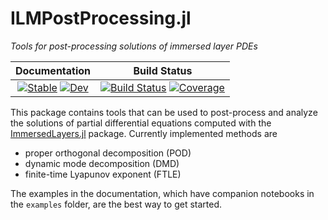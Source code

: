# ILMPostProcessing.jl
_Tools for post-processing solutions of immersed layer PDEs_

| Documentation | Build Status |
|:---:|:---:|
| [![Stable](https://img.shields.io/badge/docs-stable-blue.svg)](https://JuliaIBPM.github.io/ILMPostProcessing.jl/stable) [![Dev](https://img.shields.io/badge/docs-dev-blue.svg)](https://JuliaIBPM.github.io/ILMPostProcessing.jl/dev) | [![Build Status](https://github.com/JuliaIBPM/ILMPostProcessing.jl/workflows/CI/badge.svg)](https://github.com/JuliaIBPM/ILMPostProcessing.jl/actions) [![Coverage](https://codecov.io/gh/JuliaIBPM/ILMPostProcessing.jl/branch/master/graph/badge.svg)](https://codecov.io/gh/JuliaIBPM/ILMPostProcessing.jl) |


This package contains tools that can be used to post-process and analyze the solutions of partial differential equations computed with the [ImmersedLayers.jl](https://github.com/JuliaIBPM/ImmersedLayers.jl) package. Currently implemented methods are
* proper orthogonal decomposition (POD)
* dynamic mode decomposition (DMD)
* finite-time Lyapunov exponent (FTLE)

The examples in the documentation, which have companion notebooks in the `examples` folder, are the best way to get started.   
